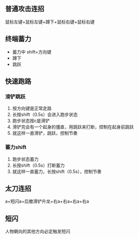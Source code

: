 ## 普通攻击连招

鼠标左键+鼠标左键+蹲下+鼠标右键+鼠标右键

## 终端蓄力

- 蓄力中 shift+方向键  
- 蹲下
- 跳跃

## 快速跑路

### 滑铲跳跃

1. 按方向键是正常走路
2. 长按shift（0.5s）会进入跑步状态
3. 跑步状态按c是滑铲
4. 滑铲完会有一个起身的僵直，用跳跃来打断，控制在起身前跳跃
5. 就这样一直滑铲，跳跃，控制节奏

### 蓄力shift

1. 跑步状态蓄力
2. 长按shift（0.5s）打断蓄力
3. 就这样一直蓄力，长按shift（0.5s），控制节奏

## 太刀连招

a+短闪a+后撤滑铲升龙+右a+右a+右a+右a

## 短闪

人物朝向的其他方向必定触发短闪